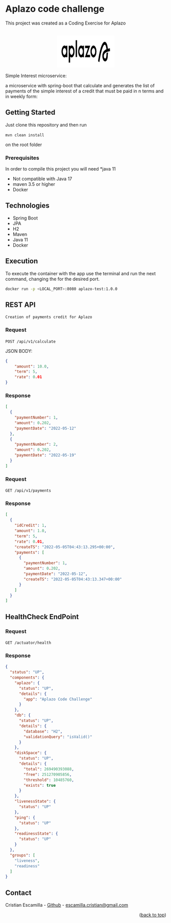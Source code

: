 # Aplazo code challenge
This project was created as a Coding Exercise for Aplazo
<div id="top"></div>




<br />
<div align="center">
  <a>
    <img src="logo.png" alt="Logo" width="180" height="100">
  </a>
</div>


Simple Interest microservice: 

a microservice with spring-boot that calculate and generates the list of payments of the simple interest of a credit that must be paid in n terms and in weekly form:

<!-- GETTING STARTED -->
## Getting Started

Just clone this repository and then run 

```mvn clean install```

on the root folder

### Prerequisites

In order to compile this project you will need
*java 11
* Not compatible with Java 17
* maven 3.5 or higher  
* Docker

## Technologies
- Spring Boot
- JPA
- H2
- Maven
- Java 11
- Docker

## Execution

To execute the container with the app use the terminal and run the next command, changing the
<LOCAL-PORT> for the desired port.

```bash
docker run -p <LOCAL_PORT>:8080 aplazo-test:1.0.0
```

## REST API
    Creation of payments credit for Aplazo

### Request

`POST /api/v1/calculate`

JSON BODY:

```json
{
    "amount": 10.0,
    "term": 5,
    "rate": 0.01
}
```

### Response

```json
[
  {
    "paymentNumber": 1,
    "amount": 0.202,
    "paymentDate": "2022-05-12"
  },
  {
    "paymentNumber": 2,
    "amount": 0.202,
    "paymentDate": "2022-05-19"
  }  
]
```

### Request

`GET /api/v1/payments`


### Response

```json
[
  {
    "idCredit": 1,
    "amount": 1.0,
    "term": 5,
    "rate": 0.01,
    "createTS": "2022-05-05T04:43:13.295+00:00",
    "payments": [
      {
        "paymentNumber": 1,
        "amount": 0.202,
        "paymentDate": "2022-05-12",
        "createTS": "2022-05-05T04:43:13.347+00:00"
      }  
    ]
  }    
]
```
## HealthCheck EndPoint

### Request

`GET /actuator/health`


### Response

```json
{
  "status": "UP",
  "components": {
    "aplazo": {
      "status": "UP",
      "details": {
        "app": "Aplazo Code Challenge"
      }
    },
    "db": {
      "status": "UP",
      "details": {
        "database": "H2",
        "validationQuery": "isValid()"
      }
    },
    "diskSpace": {
      "status": "UP",
      "details": {
        "total": 269490393088,
        "free": 251270905856,
        "threshold": 10485760,
        "exists": true
      }
    },
    "livenessState": {
      "status": "UP"
    },
    "ping": {
      "status": "UP"
    },
    "readinessState": {
      "status": "UP"
    }
  },
  "groups": [
    "liveness",
    "readiness"
  ]
}
```

<!-- CONTACT -->
## Contact

Cristian Escamilla - [Github](https://github.com/janios) - escamilla.cristian@gmail.com


<p align="right">(<a href="#top">back to top</a>)</p>